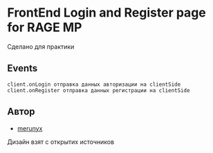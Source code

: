 # FrontEnd Login and Register page for RAGE MP

Сделано для практики

## Events
`client.onLogin отправка данных авторизации на clientSide`
`client.onRegister отправка данных регистрации на clientSide`

## Автор
- [merunyx](https://github.com/merunyx)

Дизайн взят с открытих источников

